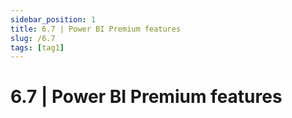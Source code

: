```yaml
---
sidebar_position: 1
title: 6.7 | Power BI Premium features
slug: /6.7
tags: [tag1]
---
```


# 6.7 | Power BI Premium features





